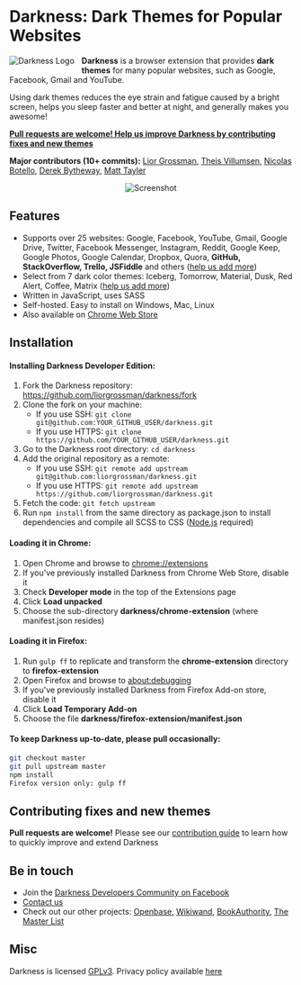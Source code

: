 # Darkness: Dark Themes for Popular Websites

<img alt="Darkness Logo" src="https://raw.githubusercontent.com/liorgrossman/darkness/master/assets/documentation/darkness-icon-48px.png?v=2" align="left" style="padding: 0 10px 5px 0; background-color: transparent">

**Darkness** is a browser extension that provides **dark themes** for many popular websites, such as Google, Facebook, Gmail and YouTube.

Using dark themes reduces the eye strain and fatigue caused by a bright screen, helps you sleep faster and better at night, and generally makes you awesome!

**[Pull requests are welcome! Help us improve Darkness by contributing fixes and new themes](./CONTRIBUTING.md)**

**Major contributors (10+ commits):** [Lior Grossman](http://liorgrossman.com/), [Theis Villumsen](https://folkmann.it/), [Nicolas Botello](http://nicolasbotello.com/), [Derek Bytheway](https://github.com/derekbtw/), [Matt Tayler](https://github.com/maylortaylor)

<div style="text-align:center">
<img alt="Screenshot" src="https://raw.githubusercontent.com/liorgrossman/darkness/master/assets/documentation/darkness-screenshot.png">
</div>

## Features
* Supports over 25 websites: Google, Facebook, YouTube, Gmail, Google Drive, Twitter, Facebook Messenger, Instagram, Reddit, Google Keep, Google Photos, Google Calendar, Dropbox, Quora, **GitHub, StackOverflow, Trello, JSFiddle** and others ([help us add more](./CONTRIBUTING.md))
* Select from 7 dark color themes: Iceberg, Tomorrow, Material, Dusk, Red Alert, Coffee, Matrix ([help us add more](./CONTRIBUTING.md))
* Written in JavaScript, uses SASS
* Self-hosted. Easy to install on Windows, Mac, Linux
* Also available on [Chrome Web Store](https://chrome.google.com/webstore/detail/darkness-beautiful-dark-t/imilbobhamcfahccagbncamhpnbkaenm)



## Installation
####  Installing Darkness Developer Edition:
1. Fork the Darkness repository: https://github.com/liorgrossman/darkness/fork
1. Clone the fork on your machine:
	* If you use SSH: `git clone git@github.com:YOUR_GITHUB_USER/darkness.git`
 	* If you use HTTPS: `git clone https://github.com/YOUR_GITHUB_USER/darkness.git`
1. Go to the Darkness root directory: `cd darkness`
1. Add the original repository as a remote:
	* If you use SSH: `git remote add upstream git@github.com:liorgrossman/darkness.git`
 	* If you use HTTPS: `git remote add upstream https://github.com/liorgrossman/darkness.git`
1. Fetch the code: `git fetch upstream`
1. Run `npm install` from the same directory as package.json to install dependencies and compile all SCSS to CSS ([Node.js](https://nodejs.org/) required)

#### Loading it in Chrome:
1. Open Chrome and browse to [chrome://extensions](chrome://extensions)
1. If you've previously installed Darkness from Chrome Web Store, disable it
1. Check **Developer mode** in the top of the Extensions page
1. Click **Load unpacked**
1. Choose the sub-directory **darkness/chrome-extension** (where manifest.json resides)

#### Loading it in Firefox:
1. Run `gulp ff` to replicate and transform the **chrome-extension** directory to **firefox-extension**
1. Open Firefox and browse to [about:debugging](about:debugging)
1. If you've previously installed Darkness from Firefox Add-on store, disable it
1. Click **Load Temporary Add-on**
1. Choose the file **darkness/firefox-extension/manifest.json**

#### To keep Darkness up-to-date, please pull occasionally:
```bash
git checkout master
git pull upstream master
npm install
Firefox version only: gulp ff
```

## Contributing fixes and new themes
**Pull requests are welcome!**
Please see our [contribution guide](./CONTRIBUTING.md) to learn how to quickly improve and extend Darkness


## Be in touch
* Join the [Darkness Developers Community on Facebook](https://www.facebook.com/groups/darkness-developers)
* [Contact us](https://darkness.app/contact/)
* Check out our other projects: [Openbase](https://openbase.com/), [Wikiwand](https://www.wikiwand.com/), [BookAuthority](https://bookauthority.org/), [The Master List](https://themasterlist.org/)

##  Misc
Darkness is licensed [GPLv3](./LICENSE). Privacy policy available [here](https://darkness.app/privacy/darkness-privacy-policy.pdf)

